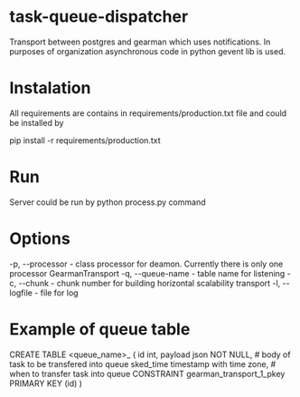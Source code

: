 # task-queue-dispatcher
Transport between postgres and gearman which uses notifications. In purposes of organization asynchronous code in python gevent lib is used.

# Instalation

All requirements are contains in requirements/production.txt file and could be installed by

pip install -r requirements/production.txt

# Run

Server could be run by
python process.py <options> command

# Options

-p, --processor - class processor for deamon. Currently there is only one processor GearmanTransport
-q, --queue-name - table name for listening
-c, --chunk - chunk number for building horizontal scalability transport
-l, --logfile - file for log

# Example of queue table

CREATE TABLE <queue_name>_<chunk> (
  id int,
  payload json NOT NULL, # body of task to be transfered into queue
  sked_time timestamp with time zone, # when to transfer task into queue
  CONSTRAINT gearman_transport_1_pkey PRIMARY KEY (id)
)

